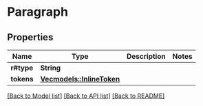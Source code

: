 # Paragraph

## Properties

Name | Type | Description | Notes
------------ | ------------- | ------------- | -------------
**r#type** | **String** |  | 
**tokens** | [**Vec<models::InlineToken>**](MarketCommentaryBody_inline_token.md) |  | 

[[Back to Model list]](../README.md#documentation-for-models) [[Back to API list]](../README.md#documentation-for-api-endpoints) [[Back to README]](../README.md)


